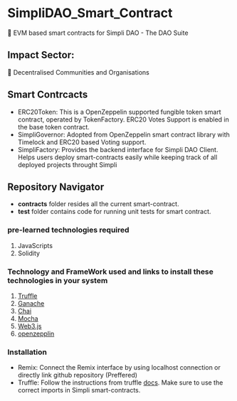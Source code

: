 # SimpliDAO_Smart_Contract
📠 EVM based smart contracts for Simpli DAO - The DAO Suite 


## Impact Sector: 
🌆 Decentralised Communities and Organisations


## Smart Contrcacts
- ERC20Token: This is a OpenZeppelin supported fungible token smart contract, operated by TokenFactory. ERC20 Votes Support is enabled in the base token contract.
- SimpliGovernor: Adopted from OpenZeppelin smart contract library with Timelock and ERC20 based Voting support.
- SimpliFactory: Provides the backend interface for Simpli DAO Client. Helps users deploy smart-contracts easily while keeping track of all deployed projects throught Simpli


## Repository Navigator
- **contracts** folder resides all the current smart-contract.
- **test** folder contains code for running unit tests for smart contract.

###  pre-learned technologies required
1. JavaScripts
2. Solidity 

### Technology and FrameWork used and links to install these technologies in your system
1. [Truffle](https://trufflesuite.com/docs/truffle/getting-started/installation/) 
2. [Ganache](https://trufflesuite.com/ganache/)
3. [Chai](https://www.chaijs.com/guide/installation/)
4. [Mocha](https://mochajs.org/#installation)
5. [Web3.js](https://web3js.readthedocs.io/en/v1.8.0/getting-started.html#adding-web3)
6. [openzepplin](https://docs.openzeppelin.com/contracts/4.x/)


### Installation
- Remix: Connect the Remix interface by using localhost connection or directly link github repository (Preffered)
- Truffle: Follow the instructions from truffle [docs](https://trufflesuite.com/docs/truffle/getting-started/installation/). Make sure to use the correct imports in Simpli smart-contracts.
